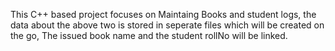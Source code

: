 This C++ based project focuses on Maintaing Books and student logs, the data about the above two is stored in seperate files which will be created on the go, The issued book name and the student rollNo will be linked. 
